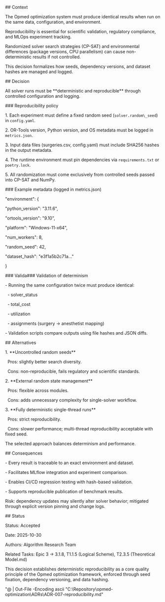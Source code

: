 \## Context

The Opmed optimization system must produce identical results when run on the same data, configuration, and environment.

Reproducibility is essential for scientific validation, regulatory compliance, and MLOps experiment tracking.



Randomized solver search strategies (CP-SAT) and environmental differences (package versions, CPU parallelism) can cause non-deterministic results if not controlled.

This decision formalizes how seeds, dependency versions, and dataset hashes are managed and logged.



\## Decision

All solver runs must be \*\*deterministic and reproducible\*\* through controlled configuration and logging.



\### Reproducibility policy

1\. Each experiment must define a fixed random seed (`solver.random\_seed`) in `config.yaml`.

2\. OR-Tools version, Python version, and OS metadata must be logged in `metrics.json`.

3\. Input data files (surgeries.csv, config.yaml) must include SHA256 hashes in the output metadata.

4\. The runtime environment must pin dependencies via `requirements.txt` or `poetry.lock`.

5\. All randomization must come exclusively from controlled seeds passed into CP-SAT and NumPy.



\### Example metadata (logged in metrics.json)

"environment": {

"python\_version": "3.11.6",

"ortools\_version": "9.10",

"platform": "Windows-11-x64",

"num\_workers": 8,

"random\_seed": 42,

"dataset\_hash": "e3f1a5b2c71a..."

}



\### Valida### Validation of determinism

\- Running the same configuration twice must produce identical:

&nbsp; - solver\_status

&nbsp; - total\_cost

&nbsp; - utilization

&nbsp; - assignments (surgery -> anesthetist mapping)

\- Validation scripts compare outputs using file hashes and JSON diffs.



\## Alternatives

1\. \*\*Uncontrolled random seeds\*\*

&nbsp;  Pros: slightly better search diversity.

&nbsp;  Cons: non-reproducible, fails regulatory and scientific standards.



2\. \*\*External random state management\*\*

&nbsp;  Pros: flexible across modules.

&nbsp;  Cons: adds unnecessary complexity for single-solver workflow.



3\. \*\*Fully deterministic single-thread runs\*\*

&nbsp;  Pros: strict reproducibility.

&nbsp;  Cons: slower performance; multi-thread reproducibility acceptable with fixed seed.



The selected approach balances determinism and performance.



\## Consequences

\- Every result is traceable to an exact environment and dataset.

\- Facilitates MLflow integration and experiment comparison.

\- Enables CI/CD regression testing with hash-based validation.

\- Supports reproducible publication of benchmark results.



Risk: dependency updates may silently alter solver behavior; mitigated through explicit version pinning and change logs.



\## Status

Status: Accepted

Date: 2025-10-30

Authors: Algorithm Research Team

Related Tasks: Epic 3 -> 3.1.8, T1.1.5 (Logical Scheme), T2.3.5 (Theoretical Model.md)



This decision establishes deterministic reproducibility as a core quality principle of the Opmed optimization framework, enforced through seed fixation, dependency versioning, and data hashing.

"@ | Out-File -Encoding ascii "C:\\Repository\\opmed-optimization\\ADRs\\ADR-007-reproducibility.md"
